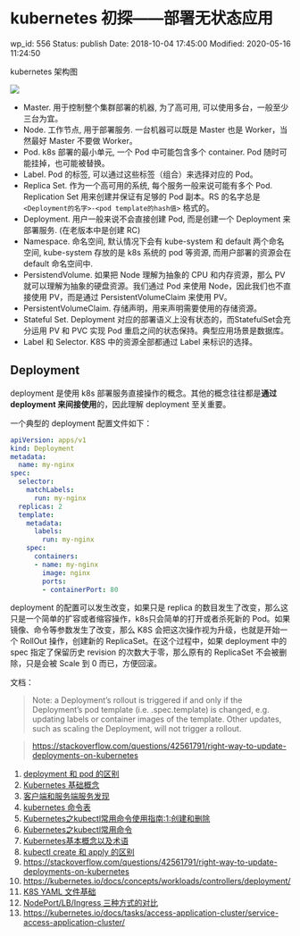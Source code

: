 # kubernetes 初探——部署无状态应用


wp_id: 556
Status: publish
Date: 2018-10-04 17:45:00
Modified: 2020-05-16 11:24:50


kubernetes 架构图

![](https://tva1.sinaimg.cn/large/006tNbRwly1fvxa7izqb8j30mb0gcmzk.jpg)

* Master. 用于控制整个集群部署的机器, 为了高可用, 可以使用多台，一般至少三台为宜。
* Node. 工作节点, 用于部署服务. 一台机器可以既是 Master 也是 Worker，当然最好 Master 不要做 Worker。
* Pod. k8s 部署的最小单元, 一个 Pod 中可能包含多个 container. Pod 随时可能挂掉，也可能被替换。
* Label. Pod 的标签, 可以通过这些标签（组合）来选择对应的 Pod。
* Replica Set. 作为一个高可用的系统, 每个服务一般来说可能有多个 Pod. Replication Set 用来创建并保证有足够的 Pod 副本。RS 的名字总是 `<Deployment的名字>-<pod template的hash值>` 格式的。
* Deployment. 用户一般来说不会直接创建 Pod, 而是创建一个 Deployment 来部署服务. (在老版本中是创建 RC)
* Namespace. 命名空间, 默认情况下会有 kube-system 和 default 两个命名空间, kube-system 存放的是 k8s 系统的 pod 等资源, 而用户部署的资源会在 default 命名空间中.
* PersistendVolume. 如果把 Node 理解为抽象的 CPU 和内存资源，那么 PV 就可以理解为抽象的硬盘资源。我们通过 Pod 来使用 Node，因此我们也不直接使用 PV，而是通过 PersistentVolumeClaim 来使用 PV。
* PersistentVolumeClaim. 存储声明，用来声明需要使用的存储资源。
* Stateful Set. Deployment 对应的部署语义上没有状态的，而StatefulSet会充分运用 PV 和 PVC 实现 Pod 重启之间的状态保持。典型应用场景是数据库。
* Label 和 Selector. K8S 中的资源全部都通过 Label 来标识的选择。

## Deployment

deployment 是使用 k8s 部署服务直接操作的概念。其他的概念往往都是**通过 deployment 来间接使用**的，因此理解 deployment 至关重要。


一个典型的 deployment 配置文件如下：

```yaml
apiVersion: apps/v1
kind: Deployment
metadata:
  name: my-nginx
spec:
  selector:
    matchLabels:
      run: my-nginx
  replicas: 2
  template:
    metadata:
      labels:
        run: my-nginx
    spec:
      containers:
      - name: my-nginx
        image: nginx
        ports:
        - containerPort: 80

```

deployment 的配置可以发生改变，如果只是 replica 的数目发生了改变，那么这只是一个简单的扩容或者缩容操作，k8s只会简单的打开或者杀死新的 Pod。如果镜像、命令等参数发生了改变，那么 K8S 会把这次操作视为升级，也就是开始一个 RollOut 操作，创建新的 ReplicaSet。在这个过程中，如果 deployment 中的 spec 指定了保留历史 revision 的次数大于零，那么原有的 ReplicaSet 不会被删除，只是会被 Scale 到 0 而已，方便回滚。

文档：

> Note: a Deployment’s rollout is triggered if and only if the Deployment’s pod template (i.e. .spec.template) is changed, e.g. updating labels or container images of the template. Other updates, such as scaling the Deployment, will not trigger a rollout.

> https://stackoverflow.com/questions/42561791/right-way-to-update-deployments-on-kubernetes


1. [deployment 和 pod 的区别](https://stackoverflow.com/questions/41325087/in-kubernetes-what-is-the-difference-between-a-pod-and-a-deployment)
2. [Kubernetes 基础概念](http://dockone.io/article/932)
3. [客户端和服务端服务发现](https://www.jianshu.com/p/1bf9a46efe7a)
4. [kubernetes 命令表](http://docs.kubernetes.org.cn/683.html)
5. [Kubernetes之kubectl常用命令使用指南:1:创建和删除](https://blog.csdn.net/liumiaocn/article/details/73913597)
6. [Kubernetes之kubectl常用命令](https://blog.csdn.net/xingwangc2014/article/details/51204224)
7. [Kubernetes基本概念以及术语](https://blog.csdn.net/u010209217/article/details/78782353)
8. [kubectl create 和 apply 的区别](https://stackoverflow.com/questions/47369351/kubectl-apply-vs-kubectl-create)
9. https://stackoverflow.com/questions/42561791/right-way-to-update-deployments-on-kubernetes
10. https://kubernetes.io/docs/concepts/workloads/controllers/deployment/
11. [K8S YAML 文件基础](https://blog.csdn.net/phantom_111/article/details/79427144)
12. [NodePort/LB/Ingress 三种方式的对比](https://medium.com/google-cloud/kubernetes-nodeport-vs-loadbalancer-vs-ingress-when-should-i-use-what-922f010849e0)
13. https://kubernetes.io/docs/tasks/access-application-cluster/service-access-application-cluster/